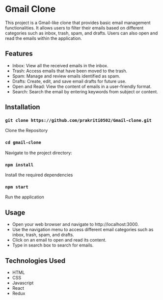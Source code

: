# Gmail Clone

This project is a Gmail-like clone that provides basic email management functionalities. It allows users to filter their emails based on different categories such as inbox, trash, spam, and drafts. Users can also open and read the emails within the application.

## Features

* Inbox: View all the received emails in the inbox.
* Trash: Access emails that have been moved to the trash.
* Spam: Manage and review emails identified as spam.
* Drafts: Create, edit, and save email drafts for future use.
* Open and Read: View the content of emails in a user-friendly format.
* Search: Search the email by entering keywords from subject or content.

## Installation

### `git clone https://github.com/prakriti0502/Gmail-clone.git`

Clone the Repository

### `cd gmail-clone`

Navigate to the project directory:

### `npm install`

Install the required dependencies

### `npm start`

Run the application


## Usage

* Open your web browser and navigate to http://localhost:3000.
* Use the navigation menu to access different email categories such as inbox, trash, spam, and drafts.
* Click on an email to open and read its content.
* Type in search box to search for emails.

## Technologies Used

* HTML
* CSS
* Javascript
* React
* Redux
